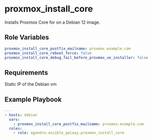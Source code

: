 # proxmox_install_core

Installs Proxmox Core for on a Debian 12 image.

## Role Variables

```yml
proxmox_install_core_postfix_mailname: proxmox.example.com
proxmox_install_core_reboot_force: false
proxmox_install_core_debug_fail_before_proxmox_ve_installer: false
```

## Requirements

Static IP of the Debian vm

## Example Playbook

```yml
---
- hosts: debian
  vars:
    - proxmox_install_core_postfix_mailname: proxmox.example.com
  roles:
    - role: egandro.ansible_galaxy.proxmox_install_core
```
